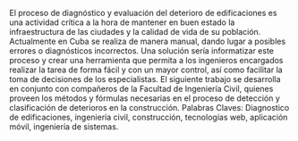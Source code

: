 El proceso de diagnóstico y evaluación del deterioro de edificaciones es una actividad crítica a la hora de mantener en buen estado la infraestructura de las ciudades y la calidad de vida de su población. Actualmente en Cuba se realiza de manera manual, dando lugar a posibles errores o diagnósticos incorrectos. Una solución sería informatizar este proceso y crear una herramienta que permita a los ingenieros encargados realizar la tarea de forma fácil y con un mayor control, así como facilitar la toma de decisiones de los especialistas. El siguiente trabajo se desarrolla en conjunto con compañeros de la Facultad de Ingeniería Civil, quienes proveen los métodos y fórmulas necesarias en el proceso de detección y clasificación de deterioros en la construcción.
Palabras Claves: Diagnostico de edificaciones, ingeniería civil, construcción, tecnologías web, aplicación móvil, ingeniería de sistemas.
